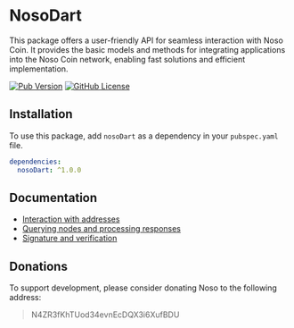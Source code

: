 # NosoDart

This package offers a user-friendly API for seamless interaction with Noso Coin. It provides the basic models and methods for integrating applications into the Noso Coin network, enabling fast solutions and efficient implementation.

[![Pub Version](https://img.shields.io/pub/v/NosoDart)](https://pub.dev/packages/NosoDart)
[![GitHub License](https://img.shields.io/github/license/Noso-Project/NosoDart)](https://opensource.org/licenses/MIT)


## Installation

To use this package, add `nosoDart` as a dependency in your `pubspec.yaml` file.

```yaml
dependencies:
  nosoDart: ^1.0.0
```

## Documentation
- [Interaction with addresses](https://github.com/Noso-Project/NosoDart/blob/main/docs/address_handler_doc.md)
- [Querying nodes and processing responses](https://github.com/Noso-Project/NosoDart/blob/main/docs/documentation_request_nodes.md)
- [Signature and verification](https://github.com/Noso-Project/NosoDart/blob/main/docs/signer_doc.md)

## Donations

To support development, please consider donating Noso to the following address:

> N4ZR3fKhTUod34evnEcDQX3i6XufBDU